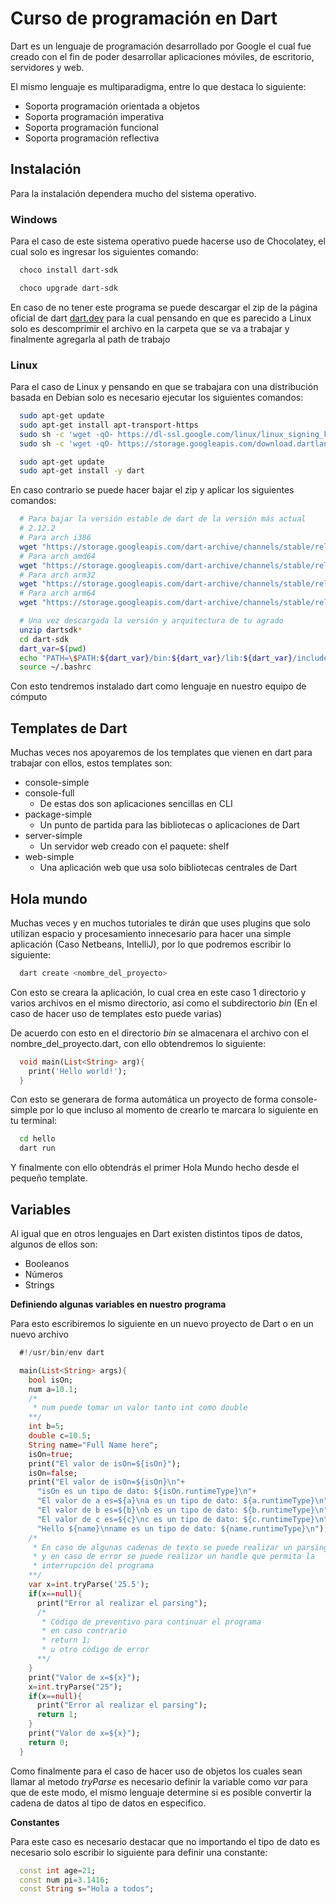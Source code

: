 # Curso de programación en Dart
Dart es un lenguaje de programación desarrollado por Google el cual fue creado con el fin de poder desarrollar aplicaciones móviles, de escritorio, servidores y web.

El mismo lenguaje es multiparadigma, entre lo que destaca lo siguiente:
* Soporta programación orientada a objetos
* Soporta programación imperativa
* Soporta programación funcional
* Soporta programación reflectiva

## Instalación
Para la instalación dependera mucho del sistema operativo.
### Windows
Para el caso de este sistema operativo puede hacerse uso de Chocolatey, el cual solo es ingresar los siguientes comando:
```bash
  choco install dart-sdk

  choco upgrade dart-sdk
```
En caso de no tener este programa se puede descargar el zip de la página oficial de dart [dart.dev](https://dart.dev/tools/sdk/archive) para la cual pensando en que es parecido a Linux solo es descomprimir el archivo en la carpeta que se va a trabajar y finalmente agregarla al path de trabajo
### Linux
Para el caso de Linux y pensando en que se trabajara con una distribución basada en Debian solo es necesario ejecutar los siguientes comandos:
```bash
  sudo apt-get update
  sudo apt-get install apt-transport-https
  sudo sh -c 'wget -qO- https://dl-ssl.google.com/linux/linux_signing_key.pub | apt-key add -'
  sudo sh -c 'wget -qO- https://storage.googleapis.com/download.dartlang.org/linux/debian/dart_stable.list > /etc/apt/sources.list.d/dart_stable.list'

  sudo apt-get update
  sudo apt-get install -y dart
```

En caso contrario se puede hacer bajar el zip y aplicar los siguientes comandos:
```bash
  # Para bajar la versión estable de dart de la versión más actual
  # 2.12.2
  # Para arch i386
  wget "https://storage.googleapis.com/dart-archive/channels/stable/release/2.12.2/sdk/dartsdk-linux-ia32-release.zip"
  # Para arch amd64
  wget "https://storage.googleapis.com/dart-archive/channels/stable/release/2.12.2/sdk/dartsdk-linux-x64-release.zip"
  # Para arch arm32
  wget "https://storage.googleapis.com/dart-archive/channels/stable/release/2.12.2/sdk/dartsdk-linux-arm-release.zip"
  # Para arch arm64
  wget "https://storage.googleapis.com/dart-archive/channels/stable/release/2.12.2/sdk/dartsdk-linux-arm64-release.zip"

  # Una vez descargada la versión y arquitectura de tu agrado
  unzip dartsdk*
  cd dart-sdk
  dart_var=$(pwd)
  echo "PATH=\$PATH:${dart_var}/bin:${dart_var}/lib:${dart_var}/include" >> ~/.bashrc
  source ~/.bashrc
```
Con esto tendremos instalado dart como lenguaje en nuestro equipo de cómputo

## Templates de Dart

Muchas veces nos apoyaremos de los templates que vienen en dart para trabajar con ellos, estos templates son:

* console-simple
* console-full
  * De estas dos son aplicaciones sencillas en CLI
* package-simple
  * Un punto de partida para las bibliotecas o aplicaciones de Dart
* server-simple
  * Un servidor web creado con el paquete: shelf
* web-simple
  * Una aplicación web que usa solo bibliotecas centrales de Dart

## Hola mundo
Muchas veces y en muchos tutoriales te dirán que uses plugins que solo utilizan espacio y procesamiento innecesario para hacer una simple aplicación (Caso Netbeans, IntelliJ), por lo que podremos escribir lo siguiente:
```bash
  dart create <nombre_del_proyecto>
```
Con esto se creara la aplicación, lo cual crea en este caso 1 directorio y varios archivos en el mismo directorio, así como el subdirectorio _bin_ (En el caso de hacer uso de templates esto puede varias)

De acuerdo con esto en el directorio _bin_ se almacenara el archivo con el nombre\_del\_proyecto.dart, con ello obtendremos lo siguiente:
```dart
  void main(List<String> arg){
    print('Hello world!');
  }
```
Con esto se generara de forma automática un proyecto de forma console-simple por lo que incluso al momento de crearlo te marcara lo siguiente en tu terminal:
```bash
  cd hello
  dart run
```
Y finalmente con ello obtendrás el primer Hola Mundo hecho desde el pequeño template.
## Variables
Al igual que en otros lenguajes en Dart existen distintos tipos de datos, algunos de ellos son:
* Booleanos
* Números
* Strings

__Definiendo algunas variables en nuestro programa__

Para esto escribiremos lo siguiente en un nuevo proyecto de Dart o en un nuevo archivo
```dart
  #!/usr/bin/env dart

  main(List<String> args){
    bool isOn;
    num a=10.1;
    /*
     * num puede tomar un valor tanto int como double
    **/
    int b=5;
    double c=10.5;
    String name="Full Name here";
    isOn=true;
    print("El valor de isOn=${isOn}");
    isOn=false;
    print("El valor de isOn=${isOn}\n"+
      "isOn es un tipo de dato: ${isOn.runtimeType}\n"+
      "El valor de a es=${a}\na es un tipo de dato: ${a.runtimeType}\n"+
      "El valor de b es=${b}\nb es un tipo de dato: ${b.runtimeType}\n"+
      "El valor de c es=${c}\nc es un tipo de dato: ${c.runtimeType}\n"+
      "Hello ${name}\nname es un tipo de dato: ${name.runtimeType}\n");
    /*
     * En caso de algunas cadenas de texto se puede realizar un parsing
     * y en caso de error se puede realizar un handle que permita la
     * interrupción del programa
    **/
    var x=int.tryParse('25.5');
    if(x==null){
      print("Error al realizar el parsing");
      /*
       * Código de preventivo para continuar el programa
       * en caso contrario
       * return 1;
       * u otro código de error
      **/
    }
    print("Valor de x=${x}");
    x=int.tryParse("25");
    if(x==null){
      print("Error al realizar el parsing");
      return 1;
    }
    print("Valor de x=${x}");
    return 0;
  }
```

Como finalmente para el caso de hacer uso de objetos los cuales sean llamar al metodo _tryParse_ es necesario definir la variable como _var_ para que de este modo, el mismo lenguaje determine si es posible convertir la cadena de datos al tipo de datos en especifico.

__Constantes__

Para este caso es necesario destacar que no importando el tipo de dato es necesario solo escribir lo siguiente para definir una constante:
```dart
  const int age=21;
  const num pi=3.1416;
  const String s="Hola a todos";
```

